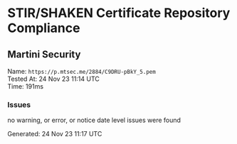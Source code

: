 # STIR/SHAKEN Certificate Repository Compliance

## Martini Security

Name: `https://p.mtsec.me/2884/C9DRU-pBkY_5.pem`\
Tested At: 24 Nov 23 11:14 UTC\
Time: 191ms

### Issues

no warning, or error, or notice date level issues were found

Generated: 24 Nov 23 11:17 UTC